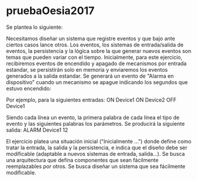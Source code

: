 # pruebaOesia2017

Se plantea lo siguiente:

Necesitamos diseñar un sistema que registre eventos y que bajo ante ciertos casos lance otros. 
Los eventos, los sistemas de entrada/salida de eventos, la persistencia y la lógica sobre la que generar nuevos eventos son temas que pueden variar con el tiempo.
Inicialmente, para este ejercicio, recibiremos eventos de encendido y apagado de mecanismos por entrada estandar, se persistirán solo en memoria y enviaremos los eventos
generados a la salida estandar. Se generará un evento de "Alarma en dispositivo" cuando un mecanismo se apague indicando los segundos que estuvo encendido:

Por ejemplo, para la siguientes entradas: 
ON Device1
ON Device2
OFF Device1

Siendo cada línea un evento, la primera palabra de cada línea el tipo de evento y las siguientes palabras los parámetros.
Se producirá la siguiente salida:
ALARM Device1 12

El ejercicio platea una situación inicial ("Inicialmente ...") donde define como tratar la entrada, la salida y la persistencia, e indica que el diseño debe ser modificable (adaptable a nuevos sistemas de entrada, salida...). Se busca una arquitectura que defina componentes que sean fácilmente reemplazables por otros. Se busca diseñar un sistema que sea fácilmente modificable.
